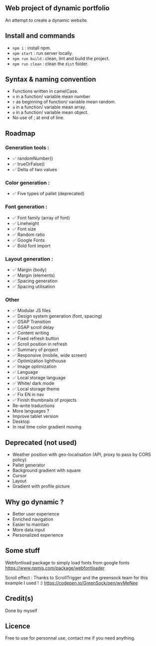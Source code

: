 
## Web project of dynamic portfolio

An attempt to create a dynamic website.

## Install and commands
- `npm i` : install npm.
- `npm start` : run server locally.
- `npm run build` : clean, lint and build the project.
- `npm run clean` : clean the `dist` folder.


## Syntax & naming convention
- Functions written in camelCase.
- `n` in a function/ variable mean number 
- `r` as beginning of function/ variable mean random.
- `a` in a function/ variable mean array.
- `o` in a function/ variable mean object.
- No use of ; at end of line.


## Roadmap

### Generation tools :
- ✅ randomNumber()
- ✅ trueOrFalse()
- ✅ Delta of two values 

### Color generation : 
- ✅ Five types of pallet (deprecated)


### Font generation :
- ✅ Font family (array of font)
- ✅ Lineheight
- ✅ Font size
- ✅ Random ratio 
- ✅ Google Fonts
- ✅ Bold font import


### Layout generation : 
- ✅ Margin (body)
- ✅ Margin (elements)
- ✅ Spacing generation
- ✅ Spacing utilisation

### Other
- ✅ Modular JS files
- ✅ Design system generation (font, spacing)
- ✅ GSAP Transition
- ✅ GSAP scroll delay
- ✅ Content writing
- ✅ Fixed refresh button 
- ✅ Scroll position in refresh
- ✅ Summary of project
- ✅ Responsive (mobile, wide screen)
- ✅ Optimization lighthouse
- ✅ Image optimization
- ✅ Language
- ✅ Local storage language
- ✅ White/ dark mode
- ✅ Local storage theme
- ✅ Fix EN in nav
- ✅ Finish thumbnails of projects
- Re-write traductions
- More languages ?
- Improve tablet version
- Desktop 
- In real time color gradient moving




## Deprecated  (not used)

- Weather position with geo-localisation (API, proxy to pass by CORS policy)
- Pallet generator
- Background gradient with square
- Cursor 
- Layout
- Gradient with profile picture




## Why go dynamic ? 

- Better user experience
- Enriched navigation
- Easier to maintain
- More data input
- Personalized experience


## Some stuff 
Webfontload package to simply load fonts from google fonts
https://www.npmjs.com/package/webfontloader

Scroll effect :
Thanks to ScrollTrigger and the greensock team for this example I used ! :)
https://codepen.io/GreenSock/pen/wvMeNee


## Credit(s)

Done by myself 

## Licence

Free to use for personnal use, contact me if you need anything.
